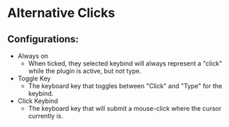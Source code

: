 # Alternative Clicks

## Configurations:
- Always on
    - When ticked, they selected keybind will always represent a "click" while the plugin is active, but not type.
- Toggle Key
    - The keyboard key that toggles between "Click" and "Type" for the keybind.
- Click Keybind
    - The keyboard key that will submit a mouse-click where the cursor currently is.
